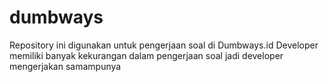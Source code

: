 # dumbways
Repository ini digunakan untuk pengerjaan soal di Dumbways.id
Developer memiliki banyak kekurangan dalam pengerjaan soal jadi developer mengerjakan samampunya
